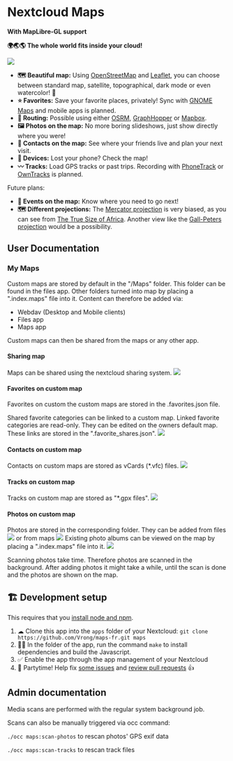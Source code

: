 # Nextcloud Maps

**With MapLibre-GL support**

**🌍🌏🌎 The whole world fits inside your cloud!**

![](screenshots/screenshot1.png)

- **🗺 Beautiful map:** Using [OpenStreetMap](https://www.openstreetmap.org) and [Leaflet](https://leafletjs.com), you can choose between standard map, satellite, topographical, dark mode or even watercolor! 🎨
- **⭐ Favorites:** Save your favorite places, privately! Sync with [GNOME Maps](https://github.com/nextcloud/maps/issues/30) and mobile apps is planned.
- **🧭 Routing:** Possible using either [OSRM](http://project-osrm.org), [GraphHopper](https://www.graphhopper.com) or [Mapbox](https://www.mapbox.com).
- **🖼 Photos on the map:** No more boring slideshows, just show directly where you were!
- **🙋 Contacts on the map:** See where your friends live and plan your next visit.
- **📱 Devices:** Lost your phone? Check the map!
- **〰 Tracks:** Load GPS tracks or past trips. Recording with [PhoneTrack](https://f-droid.org/en/packages/net.eneiluj.nextcloud.phonetrack/) or [OwnTracks](https://owntracks.org) is planned.

Future plans:
- **📆 Events on the map:** Know where you need to go next!
- **🗺 Different projections:** The [Mercator projection](https://en.wikipedia.org/wiki/Mercator_projection) is very biased, as you can see from [The True Size of Africa](http://kai.sub.blue/en/africa.html). Another view like the [Gall-Peters projection](https://en.wikipedia.org/wiki/Gall%E2%80%93Peters_projection) would be a possibility.

## User Documentation
### My Maps
Custom maps are stored by default in the "/Maps" folder. This folder can be found in the
files app. Other folders turned into map by placing a ".index.maps" file into it.
Content can therefore be added via:
 - Webdav (Desktop and Mobile clients)
 - Files app
 - Maps app

Custom maps can then be shared from the maps or any other app.

#### Sharing map
Maps can be shared using the nextcloud sharing system.
![](screenshots/shareMap.gif)

#### Favorites on custom map
Favorites on custom the custom maps are stored in the .favorites.json file.

Shared favorite categories can be linked to a custom map.
Linked favorite categories are read-only.
They can be edited on the owners default map.
These links are stored in the ".favorite_shares.json".
![](screenshots/addFavorites.gif)


#### Contacts on custom map
Contacts on custom maps are stored as vCards (*.vfc) files.
![](screenshots/addContacts.gif)

#### Tracks on custom map
Tracks on custom map are stored as "*.gpx files".
![](screenshots/addTracks.gif)

#### Photos on custom map
Photos are stored in the corresponding folder.
They can be added from files
![](screenshots/addPhotosFromFiles.gif)
or from maps
![](screenshots/addPhotosFromMap.gif)
Existing photo albums can be viewed
on the map by placing a ".index.maps" file into it.
![](screenshots/photoAlbumOnMap.gif)

Scanning photos take time. Therefore photos are scanned in the background.
After adding photos it might take a while,
until the scan is done and the photos are shown on the map.

## 🏗 Development setup

This requires that you [install node and npm](https://www.npmjs.com/get-npm).

1. ☁ Clone this app into the `apps` folder of your Nextcloud: `git clone https://github.com/Vrong/maps-fr.git maps`
2. 👩‍💻 In the folder of the app, run the command `make` to install dependencies and build the Javascript.
3. ✅ Enable the app through the app management of your Nextcloud
4. 🎉 Partytime! Help fix [some issues](https://github.com/nextcloud/maps/issues) and [review pull requests](https://github.com/nextcloud/maps/pulls) 👍

## Admin documentation

Media scans are performed with the regular system background job.

Scans can also be manually triggered via occ command:


`./occ maps:scan-photos` to rescan photos' GPS exif data

`./occ maps:scan-tracks` to rescan track files
